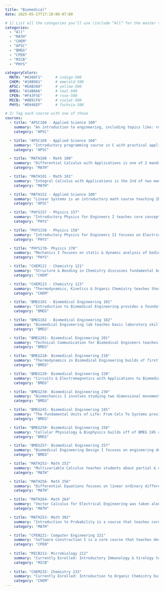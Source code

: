 ```yaml
---
title: "Biomedical"
date: 2025-05-27T17:10:00-07:00

# 1) List all the categories you’ll use (include “All” for the master tab)
categories:
  - "All"
  - "MATH"
  - "CHEM"
  - "APSC"
  - "BMEG"
  - "CPEN"
  - "MICB"
  - "PHYS"

categoryColors:
  MATH: "#6366F1"      # indigo-500
  CHEM: "#10B981"      # emerald-500
  APSC: "#EAB308"      # yellow-500
  BMEG: "#14B8A6"      # teal-500
  CPEN: "#F43F5E"      # rose-500
  MICB: "#8B5CF6"      # violet-500
  PHYS: "#D946EF"      # fuchsia-500

# 2) Tag each course with one of those
courses:
  - title: "APSC100 - Applied Science 100"
    summary: "An introduction to engineering, including topics like: roles, responsibilities, diciplines, sustainability, prototyping, CAD & ethics"
    category: "APSC"

  - title: "APSC160 - Applied Science 160"
    summary: "Introductory programming course in C with practical application shown using Arduinos. Focused on understanding core programming principles & snytax."
    category: "APSC"

  - title: "MATH100 - Math 100"
    summary: "Differential Calculus with Applications is one of 2 mandatory math courses focused on teaching varying techniques for differential computations."
    category: "MATH"

  - title: "MATH101 - Math 101"
    summary: "Integral Calculus with Applications is the 2nd of two mandatory math courses focused on teaching varying manual techniques for integral computations."
    category: "MATH"

  - title: "MATH152 - Applied Science 100"
    summary: "Linear Systems is an introductory math course teaching 2D/3D geometry, vectors, matrices, eigenvalues & related concepts. "
    category: "APSC"

  - title: "PHYS157 - Physics 157"
    summary: "Introductory Physics for Engineers I teaches core concepts including heat, thermodynamics, oscillations, waves & sound."
    category: "PHYS"

  - title: "PHYS158 - Physics 158"
    summary: "Introductory Physics for Engineers II focuses on Electricity & Magnetism along with DC/AC circuits."
    category: "PHYS"

  - title: "PHYS170- Physics 170"
    summary: "Mechanics I focuses on static & dynamic analysis of bodies and related concepts including impulse, work, energy among others. "
    category: "PHYS"

  - title: "CHEM121 - Chemistry 121"
    summary: "Structure & Bonding in Chemistry discusses fundamental bonding theories & structural chemistry, with modern applications. Some concepts were highlighted in the accompanying lab component. "
    category: "CHEM"

  - title: "CHEM123 - Chemistry 123"
    summary: "Thermodynamics, Kinetics & Organic Chemistry teaches those concepts with a specific application relevant to modern society. Some concepts were highlighted in the accompanying lab component. "
    category: "CHEM"

  - title: "BMEG101 - Biomedical Engineering 101"
    summary: "Introduction to Biomedical Engineering provides a foundational introduction to the 4 stream of BMEG: Cellular Engineering, Systems & Signals,Biomaterials & Biomechanics & Informatics "
    category: "BMEG"

  - title: "BMEG102 - Biomedical Engineering 102"
    summary: "Biomedical Engineering lab teaches basic laboratory skills in genetic engineering of bacteria, bioinformatics pipeline construction & electrical instrumentation."
    category: "BMEG"

  - title: "BMEG201- Biomedical Engineering 201"
    summary: "Technical Communication for Biomedical Engineers teaches students about report preparation, oral presentation among others underscoring the interdisciplinary nature of BMEG."
    category: "BMEG"

  - title: "BMEG210- Biomedical Engineering 210"
    summary: "Thermodynamics in Biomedical Engineering builds of first year chemistry and physics, focusing on the laws of thermodynamics with applications to biomedical systems. "
    category: "BMEG"

  - title: "BMEG220- Biomedical Engineering 220"
    summary: "Circuits & Electromagnetics with Applications to Biomedical Engineering builds off of first year physics. This course teaches electrostatics, electromagnetics, capacitance/inductance int eh context of physiological & biomedical systems. "
    category: "BMEG"

  - title: "BMEG230- Biomedical Engineering 230"
    summary: "Biomechancis I involves studying two dimensional movement of humans, focusing on applying mathematical techniques to compute forces & moments about bones, ligaments & other biomechanical structural components."
    category: "BMEG"

  - title: "BMEG245- Biomedical Engineering 245"
    summary: "The Fundamental Units of Life: From Cels To Systems provides an introudction to cell structure & function. The accompanying lab provided hands-on experience with Image Analysis, DNA Manipulation using Plasmids & Informatics tools."
    category: "BMEG"

  - title: "BMEG250- Biomedical Engineering 250"
    summary: "Cellular Physiology & Biophysics builds off of BMEG 245 and the introduction of cellular processes. It focuses on the mathematical & digital modelling of differential equations that reflect biological systems such as drug diffusion."
    category: "BMEG"

  - title: "BMEG257- Biomedical Engineering 257"
    summary: "Biomedical Engineering Design I focuses on engineering design in the context of BMEG, and introduces relevant ethics & sustainability principles."
    category: "BMEG"

  - title: "MATH253- Math 253"
    summary: "Multivariable Calculus teaches students about partial & directional derivatives, Lagrange multiplies, multiple integrals and other related concepts. "
    category: "MATH"

  - title: "MATH256- Math 256"
    summary: "Differential Equations focuses on linear ordinary differential equations while introducing Laplace Transforms, Fourier series & the separation of variable technique for partial differential equations."
    category: "MATH"

  - title: "MATH264- Math 264"
    summary: "Vector Calculus for Electrical Engineering was taken alongside BMEG 220. This course teaches concepts such as divergence, curl, Gauss & Stokes theorem as well as applications to electrostatics & magentostatics."
    category: "MATH"

  - title: "MATH253- Math 302"
    summary: "Introduction to Probability is a course that teaches core notions of probability, random variables, limit theorems & more."
    category: "MATH"

  - title: "CPEN221- Computer Engineering 221"
    summary: "Software Construction I is a core course that teaches design, implementation & reasoning about software systems. It delves into specification design, testing methodologies, object-oriented design through 3 major projects."
    category: "CPEN"
  
  - title: "MICB212- Microbiology 212"
    summary: "Currently Enrolled: Introductory Immunology & Virology teaches about the innate & adaptive immune responses, allergies, virus structure & replication cycle and some data analysis."
    category: "MICB"
  
  - title: "CHEM233- Chemistry 233"
    summary: "Currently Enrolled: Introduction to Organic Chemistry builds off of CHEM123 and focuses on the structure, bonding & physical properties of aliphatic & aromatic compounds. It discusses chemical reactivity of common functional groups as well."
    category: "CHEM"
---
```

